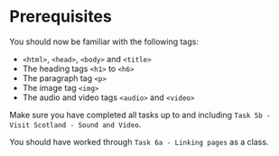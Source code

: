 # Prerequisites

You should now be familiar with the following tags:

- `<html>`, `<head>`, `<body>` and `<title>`
- The heading tags `<h1>` to `<h6>`
- The paragraph tag `<p>`
- The image tag `<img>`
- The audio and video tags `<audio>` and `<video>`

Make sure you have completed all tasks up to and including ```Task 5b - Visit Scotland - Sound and Video```.

You should have worked through ```Task 6a - Linking pages``` as a class.